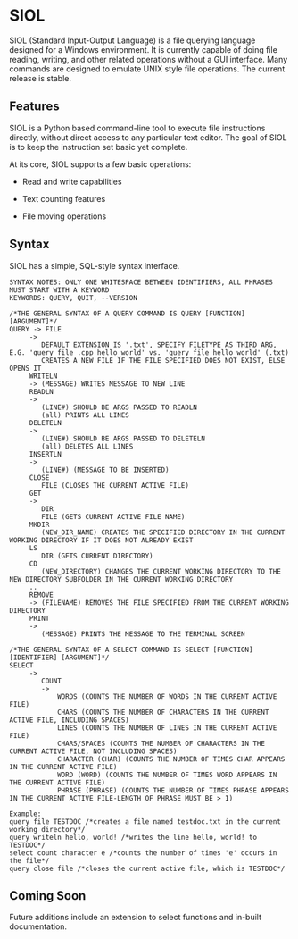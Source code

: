 # SIOL 

SIOL (Standard Input-Output Language) is a file querying language designed for a Windows environment. It is currently capable of doing file reading, writing, and other related operations without a GUI interface. Many commands are designed to emulate UNIX style file operations. The current release is stable.

## Features

SIOL is a Python based command-line tool to execute file instructions directly, without direct access to any particular text editor. The goal of SIOL is to keep the instruction set basic yet complete. 

At its core, SIOL supports a few basic operations:

* Read and write capabilities

* Text counting features

* File moving operations 

## Syntax

SIOL has a simple, SQL-style syntax interface.

```
SYNTAX NOTES: ONLY ONE WHITESPACE BETWEEN IDENTIFIERS, ALL PHRASES MUST START WITH A KEYWORD
KEYWORDS: QUERY, QUIT, --VERSION

/*THE GENERAL SYNTAX OF A QUERY COMMAND IS QUERY [FUNCTION] [ARGUMENT]*/
QUERY -> FILE
	 ->
	 	DEFAULT EXTENSION IS '.txt', SPECIFY FILETYPE AS THIRD ARG, E.G. 'query file .cpp hello_world' vs. 'query file hello_world' (.txt)
		CREATES A NEW FILE IF THE FILE SPECIFIED DOES NOT EXIST, ELSE OPENS IT 
	 WRITELN
	 ->	(MESSAGE) WRITES MESSAGE TO NEW LINE
	 READLN
	 ->
	 	(LINE#) SHOULD BE ARGS PASSED TO READLN 
		(all) PRINTS ALL LINES
	 DELETELN
	 ->
	 	(LINE#) SHOULD BE ARGS PASSED TO DELETELN
	 	(all) DELETES ALL LINES
	 INSERTLN
	 ->
	 	(LINE#) (MESSAGE TO BE INSERTED)
	 CLOSE
	 	FILE (CLOSES THE CURRENT ACTIVE FILE)
	 GET
	 ->
	 	DIR
		FILE (GETS CURRENT ACTIVE FILE NAME)
	 MKDIR
	 	(NEW_DIR_NAME) CREATES THE SPECIFIED DIRECTORY IN THE CURRENT WORKING DIRECTORY IF IT DOES NOT ALREADY EXIST
	 LS
	 	DIR (GETS CURRENT DIRECTORY)
	 CD
	 	(NEW_DIRECTORY) CHANGES THE CURRENT WORKING DIRECTORY TO THE NEW_DIRECTORY SUBFOLDER IN THE CURRENT WORKING DIRECTORY 
	 ..
	 REMOVE
	 ->	(FILENAME) REMOVES THE FILE SPECIFIED FROM THE CURRENT WORKING DIRECTORY
	 PRINT
	 -> 
		(MESSAGE) PRINTS THE MESSAGE TO THE TERMINAL SCREEN

/*THE GENERAL SYNTAX OF A SELECT COMMAND IS SELECT [FUNCTION] [IDENTIFIER] [ARGUMENT]*/
SELECT
	 ->
		COUNT
		->
			WORDS (COUNTS THE NUMBER OF WORDS IN THE CURRENT ACTIVE FILE)
			CHARS (COUNTS THE NUMBER OF CHARACTERS IN THE CURRENT ACTIVE FILE, INCLUDING SPACES)
			LINES (COUNTS THE NUMBER OF LINES IN THE CURRENT ACTIVE FILE)
			CHARS/SPACES (COUNTS THE NUMBER OF CHARACTERS IN THE CURRENT ACTIVE FILE, NOT INCLUDING SPACES) 
			CHARACTER (CHAR) (COUNTS THE NUMBER OF TIMES CHAR APPEARS IN THE CURRENT ACTIVE FILE)
			WORD (WORD) (COUNTS THE NUMBER OF TIMES WORD APPEARS IN THE CURRENT ACTIVE FILE)
			PHRASE (PHRASE) (COUNTS THE NUMBER OF TIMES PHRASE APPEARS IN THE CURRENT ACTIVE FILE-LENGTH OF PHRASE MUST BE > 1)

Example:
query file TESTDOC /*creates a file named testdoc.txt in the current working directory*/
query writeln hello, world! /*writes the line hello, world! to TESTDOC*/
select count character e /*counts the number of times 'e' occurs in the file*/
query close file /*closes the current active file, which is TESTDOC*/
```


## Coming Soon

Future additions include an extension to select functions and in-built documentation.


